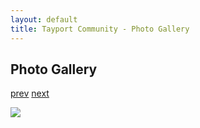 ```yaml
---
layout: default
title: Tayport Community - Photo Gallery
---
```

## Photo Gallery

[prev](http://tayport.org.uk/photo/185) [next](http://tayport.org.uk/photo/187)

![ ](http://tayport.org.uk/media/186.jpg " ")

